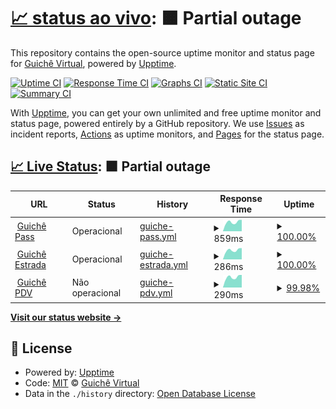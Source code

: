 # [📈 status ao vivo](https://guichevirtual.github.io/statuspage): <!--live status--> **🟧 Partial outage**

This repository contains the open-source uptime monitor and status page for [Guichê Virtual](https://www.guichevirtual.com.br), powered by [Upptime](https://github.com/upptime/upptime).

[![Uptime CI](https://github.com/guichevirtual/statuspage/workflows/Uptime%20CI/badge.svg)](https://github.com/guichevirtual/statuspage/actions?query=workflow%3A%22Uptime+CI%22)
[![Response Time CI](https://github.com/guichevirtual/statuspage/workflows/Response%20Time%20CI/badge.svg)](https://github.com/guichevirtual/statuspage/actions?query=workflow%3A%22Response+Time+CI%22)
[![Graphs CI](https://github.com/guichevirtual/statuspage/workflows/Graphs%20CI/badge.svg)](https://github.com/guichevirtual/statuspage/actions?query=workflow%3A%22Graphs+CI%22)
[![Static Site CI](https://github.com/guichevirtual/statuspage/workflows/Static%20Site%20CI/badge.svg)](https://github.com/guichevirtual/statuspage/actions?query=workflow%3A%22Static+Site+CI%22)
[![Summary CI](https://github.com/guichevirtual/statuspage/workflows/Summary%20CI/badge.svg)](https://github.com/guichevirtual/statuspage/actions?query=workflow%3A%22Summary+CI%22)

With [Upptime](https://upptime.js.org), you can get your own unlimited and free uptime monitor and status page, powered entirely by a GitHub repository. We use [Issues](https://github.com/guichevirtual/statuspage/issues) as incident reports, [Actions](https://github.com/guichevirtual/statuspage/actions) as uptime monitors, and [Pages](https://guichevirtual.github.io/statuspage) for the status page.

## [📈 Live Status](https://demo.upptime.js.org): <!--live status--> **🟧 Partial outage**

<!--start: status pages-->
<!-- This summary is generated by Upptime (https://github.com/upptime/upptime) -->
<!-- Do not edit this manually, your changes will be overwritten -->
<!-- prettier-ignore -->
| URL | Status | History | Response Time | Uptime |
| --- | ------ | ------- | ------------- | ------ |
| <img alt="" src="https://favicons.githubusercontent.com/guichepass.com.br" height="13"> [Guichê Pass](https://guichepass.com.br/) | Operacional | [guiche-pass.yml](https://github.com/guichevirtual/statuspage/commits/HEAD/history/guiche-pass.yml) | <details><summary><img alt="Response time graph" src="./graphs/guiche-pass/response-time-week.png" height="20"> 859ms</summary><br><a href="https://guichevirtual.github.io/statuspage/history/guiche-pass"><img alt="Response time 859" src="https://img.shields.io/endpoint?url=https%3A%2F%2Fraw.githubusercontent.com%2Fguichevirtual%2Fstatuspage%2FHEAD%2Fapi%2Fguiche-pass%2Fresponse-time.json"></a><br><a href="https://guichevirtual.github.io/statuspage/history/guiche-pass"><img alt="24-hour response time 859" src="https://img.shields.io/endpoint?url=https%3A%2F%2Fraw.githubusercontent.com%2Fguichevirtual%2Fstatuspage%2FHEAD%2Fapi%2Fguiche-pass%2Fresponse-time-day.json"></a><br><a href="https://guichevirtual.github.io/statuspage/history/guiche-pass"><img alt="7-day response time 859" src="https://img.shields.io/endpoint?url=https%3A%2F%2Fraw.githubusercontent.com%2Fguichevirtual%2Fstatuspage%2FHEAD%2Fapi%2Fguiche-pass%2Fresponse-time-week.json"></a><br><a href="https://guichevirtual.github.io/statuspage/history/guiche-pass"><img alt="30-day response time 859" src="https://img.shields.io/endpoint?url=https%3A%2F%2Fraw.githubusercontent.com%2Fguichevirtual%2Fstatuspage%2FHEAD%2Fapi%2Fguiche-pass%2Fresponse-time-month.json"></a><br><a href="https://guichevirtual.github.io/statuspage/history/guiche-pass"><img alt="1-year response time 859" src="https://img.shields.io/endpoint?url=https%3A%2F%2Fraw.githubusercontent.com%2Fguichevirtual%2Fstatuspage%2FHEAD%2Fapi%2Fguiche-pass%2Fresponse-time-year.json"></a></details> | <details><summary><a href="https://guichevirtual.github.io/statuspage/history/guiche-pass">100.00%</a></summary><a href="https://guichevirtual.github.io/statuspage/history/guiche-pass"><img alt="All-time uptime 100.00%" src="https://img.shields.io/endpoint?url=https%3A%2F%2Fraw.githubusercontent.com%2Fguichevirtual%2Fstatuspage%2FHEAD%2Fapi%2Fguiche-pass%2Fuptime.json"></a><br><a href="https://guichevirtual.github.io/statuspage/history/guiche-pass"><img alt="24-hour uptime 100.00%" src="https://img.shields.io/endpoint?url=https%3A%2F%2Fraw.githubusercontent.com%2Fguichevirtual%2Fstatuspage%2FHEAD%2Fapi%2Fguiche-pass%2Fuptime-day.json"></a><br><a href="https://guichevirtual.github.io/statuspage/history/guiche-pass"><img alt="7-day uptime 100.00%" src="https://img.shields.io/endpoint?url=https%3A%2F%2Fraw.githubusercontent.com%2Fguichevirtual%2Fstatuspage%2FHEAD%2Fapi%2Fguiche-pass%2Fuptime-week.json"></a><br><a href="https://guichevirtual.github.io/statuspage/history/guiche-pass"><img alt="30-day uptime 100.00%" src="https://img.shields.io/endpoint?url=https%3A%2F%2Fraw.githubusercontent.com%2Fguichevirtual%2Fstatuspage%2FHEAD%2Fapi%2Fguiche-pass%2Fuptime-month.json"></a><br><a href="https://guichevirtual.github.io/statuspage/history/guiche-pass"><img alt="1-year uptime 100.00%" src="https://img.shields.io/endpoint?url=https%3A%2F%2Fraw.githubusercontent.com%2Fguichevirtual%2Fstatuspage%2FHEAD%2Fapi%2Fguiche-pass%2Fuptime-year.json"></a></details>
| <img alt="" src="https://favicons.githubusercontent.com/guichepass.com.br" height="13"> [Guichê Estrada](https://guichepass.com.br/guiche-estrada) | Operacional | [guiche-estrada.yml](https://github.com/guichevirtual/statuspage/commits/HEAD/history/guiche-estrada.yml) | <details><summary><img alt="Response time graph" src="./graphs/guiche-estrada/response-time-week.png" height="20"> 286ms</summary><br><a href="https://guichevirtual.github.io/statuspage/history/guiche-estrada"><img alt="Response time 286" src="https://img.shields.io/endpoint?url=https%3A%2F%2Fraw.githubusercontent.com%2Fguichevirtual%2Fstatuspage%2FHEAD%2Fapi%2Fguiche-estrada%2Fresponse-time.json"></a><br><a href="https://guichevirtual.github.io/statuspage/history/guiche-estrada"><img alt="24-hour response time 286" src="https://img.shields.io/endpoint?url=https%3A%2F%2Fraw.githubusercontent.com%2Fguichevirtual%2Fstatuspage%2FHEAD%2Fapi%2Fguiche-estrada%2Fresponse-time-day.json"></a><br><a href="https://guichevirtual.github.io/statuspage/history/guiche-estrada"><img alt="7-day response time 286" src="https://img.shields.io/endpoint?url=https%3A%2F%2Fraw.githubusercontent.com%2Fguichevirtual%2Fstatuspage%2FHEAD%2Fapi%2Fguiche-estrada%2Fresponse-time-week.json"></a><br><a href="https://guichevirtual.github.io/statuspage/history/guiche-estrada"><img alt="30-day response time 286" src="https://img.shields.io/endpoint?url=https%3A%2F%2Fraw.githubusercontent.com%2Fguichevirtual%2Fstatuspage%2FHEAD%2Fapi%2Fguiche-estrada%2Fresponse-time-month.json"></a><br><a href="https://guichevirtual.github.io/statuspage/history/guiche-estrada"><img alt="1-year response time 286" src="https://img.shields.io/endpoint?url=https%3A%2F%2Fraw.githubusercontent.com%2Fguichevirtual%2Fstatuspage%2FHEAD%2Fapi%2Fguiche-estrada%2Fresponse-time-year.json"></a></details> | <details><summary><a href="https://guichevirtual.github.io/statuspage/history/guiche-estrada">100.00%</a></summary><a href="https://guichevirtual.github.io/statuspage/history/guiche-estrada"><img alt="All-time uptime 100.00%" src="https://img.shields.io/endpoint?url=https%3A%2F%2Fraw.githubusercontent.com%2Fguichevirtual%2Fstatuspage%2FHEAD%2Fapi%2Fguiche-estrada%2Fuptime.json"></a><br><a href="https://guichevirtual.github.io/statuspage/history/guiche-estrada"><img alt="24-hour uptime 100.00%" src="https://img.shields.io/endpoint?url=https%3A%2F%2Fraw.githubusercontent.com%2Fguichevirtual%2Fstatuspage%2FHEAD%2Fapi%2Fguiche-estrada%2Fuptime-day.json"></a><br><a href="https://guichevirtual.github.io/statuspage/history/guiche-estrada"><img alt="7-day uptime 100.00%" src="https://img.shields.io/endpoint?url=https%3A%2F%2Fraw.githubusercontent.com%2Fguichevirtual%2Fstatuspage%2FHEAD%2Fapi%2Fguiche-estrada%2Fuptime-week.json"></a><br><a href="https://guichevirtual.github.io/statuspage/history/guiche-estrada"><img alt="30-day uptime 100.00%" src="https://img.shields.io/endpoint?url=https%3A%2F%2Fraw.githubusercontent.com%2Fguichevirtual%2Fstatuspage%2FHEAD%2Fapi%2Fguiche-estrada%2Fuptime-month.json"></a><br><a href="https://guichevirtual.github.io/statuspage/history/guiche-estrada"><img alt="1-year uptime 100.00%" src="https://img.shields.io/endpoint?url=https%3A%2F%2Fraw.githubusercontent.com%2Fguichevirtual%2Fstatuspage%2FHEAD%2Fapi%2Fguiche-estrada%2Fuptime-year.json"></a></details>
| <img alt="" src="https://favicons.githubusercontent.com/pdv.guichepass.com.br" height="13"> [Guichê PDV](https://pdv.guichepass.com.br/) | Não operacional | [guiche-pdv.yml](https://github.com/guichevirtual/statuspage/commits/HEAD/history/guiche-pdv.yml) | <details><summary><img alt="Response time graph" src="./graphs/guiche-pdv/response-time-week.png" height="20"> 290ms</summary><br><a href="https://guichevirtual.github.io/statuspage/history/guiche-pdv"><img alt="Response time 290" src="https://img.shields.io/endpoint?url=https%3A%2F%2Fraw.githubusercontent.com%2Fguichevirtual%2Fstatuspage%2FHEAD%2Fapi%2Fguiche-pdv%2Fresponse-time.json"></a><br><a href="https://guichevirtual.github.io/statuspage/history/guiche-pdv"><img alt="24-hour response time 290" src="https://img.shields.io/endpoint?url=https%3A%2F%2Fraw.githubusercontent.com%2Fguichevirtual%2Fstatuspage%2FHEAD%2Fapi%2Fguiche-pdv%2Fresponse-time-day.json"></a><br><a href="https://guichevirtual.github.io/statuspage/history/guiche-pdv"><img alt="7-day response time 290" src="https://img.shields.io/endpoint?url=https%3A%2F%2Fraw.githubusercontent.com%2Fguichevirtual%2Fstatuspage%2FHEAD%2Fapi%2Fguiche-pdv%2Fresponse-time-week.json"></a><br><a href="https://guichevirtual.github.io/statuspage/history/guiche-pdv"><img alt="30-day response time 290" src="https://img.shields.io/endpoint?url=https%3A%2F%2Fraw.githubusercontent.com%2Fguichevirtual%2Fstatuspage%2FHEAD%2Fapi%2Fguiche-pdv%2Fresponse-time-month.json"></a><br><a href="https://guichevirtual.github.io/statuspage/history/guiche-pdv"><img alt="1-year response time 290" src="https://img.shields.io/endpoint?url=https%3A%2F%2Fraw.githubusercontent.com%2Fguichevirtual%2Fstatuspage%2FHEAD%2Fapi%2Fguiche-pdv%2Fresponse-time-year.json"></a></details> | <details><summary><a href="https://guichevirtual.github.io/statuspage/history/guiche-pdv">99.98%</a></summary><a href="https://guichevirtual.github.io/statuspage/history/guiche-pdv"><img alt="All-time uptime 99.98%" src="https://img.shields.io/endpoint?url=https%3A%2F%2Fraw.githubusercontent.com%2Fguichevirtual%2Fstatuspage%2FHEAD%2Fapi%2Fguiche-pdv%2Fuptime.json"></a><br><a href="https://guichevirtual.github.io/statuspage/history/guiche-pdv"><img alt="24-hour uptime 99.98%" src="https://img.shields.io/endpoint?url=https%3A%2F%2Fraw.githubusercontent.com%2Fguichevirtual%2Fstatuspage%2FHEAD%2Fapi%2Fguiche-pdv%2Fuptime-day.json"></a><br><a href="https://guichevirtual.github.io/statuspage/history/guiche-pdv"><img alt="7-day uptime 99.98%" src="https://img.shields.io/endpoint?url=https%3A%2F%2Fraw.githubusercontent.com%2Fguichevirtual%2Fstatuspage%2FHEAD%2Fapi%2Fguiche-pdv%2Fuptime-week.json"></a><br><a href="https://guichevirtual.github.io/statuspage/history/guiche-pdv"><img alt="30-day uptime 99.98%" src="https://img.shields.io/endpoint?url=https%3A%2F%2Fraw.githubusercontent.com%2Fguichevirtual%2Fstatuspage%2FHEAD%2Fapi%2Fguiche-pdv%2Fuptime-month.json"></a><br><a href="https://guichevirtual.github.io/statuspage/history/guiche-pdv"><img alt="1-year uptime 99.98%" src="https://img.shields.io/endpoint?url=https%3A%2F%2Fraw.githubusercontent.com%2Fguichevirtual%2Fstatuspage%2FHEAD%2Fapi%2Fguiche-pdv%2Fuptime-year.json"></a></details>

<!--end: status pages-->

[**Visit our status website →**](https://guichevirtual.github.io/statuspage)

## 📄 License

- Powered by: [Upptime](https://github.com/upptime/upptime)
- Code: [MIT](./LICENSE) © [Guichê Virtual](https://www.guichevirtual.com.br)
- Data in the `./history` directory: [Open Database License](https://opendatacommons.org/licenses/odbl/1-0/)
